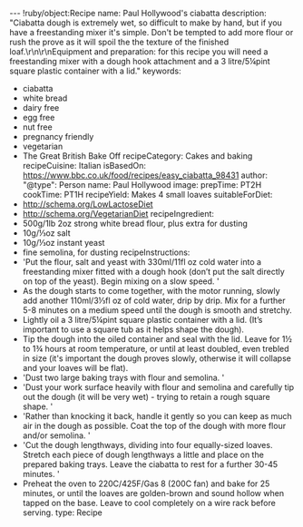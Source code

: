 --- !ruby/object:Recipe
name: Paul Hollywood's ciabatta
description: "Ciabatta dough is extremely wet, so difficult to make by hand, but if
  you have a freestanding mixer it's simple. Don't be tempted to add more flour or
  rush the prove as it will spoil the the texture of the finished loaf.\r\n\r\nEquipment
  and preparation: for this recipe you will need a freestanding mixer with a dough
  hook attachment and a 3 litre/5¼pint square plastic container with a lid."
keywords:
- ciabatta
- white bread
- dairy free
- egg free
- nut free
- pregnancy friendly
- vegetarian
- The Great British Bake Off
recipeCategory: Cakes and baking
recipeCuisine: Italian
isBasedOn: https://www.bbc.co.uk/food/recipes/easy_ciabatta_98431
author:
  "@type": Person
  name: Paul Hollywood
image: 
prepTime: PT2H
cookTime: PT1H
recipeYield: Makes 4 small loaves
suitableForDiet:
- http://schema.org/LowLactoseDiet
- http://schema.org/VegetarianDiet
recipeIngredient:
- 500g/1lb 2oz strong white bread flour, plus extra for dusting
- 10g/⅓oz salt
- 10g/⅓oz instant yeast
- fine semolina, for dusting
recipeInstructions:
- 'Put the flour, salt and yeast with 330ml/11fl oz cold water into a freestanding
  mixer fitted with a dough hook (don’t put the salt directly on top of the yeast).
  Begin mixing on a slow speed. '
- As the dough starts to come together, with the motor running, slowly add another
  110ml/3⅓fl oz of cold water, drip by drip. Mix for a further 5-8 minutes on a medium
  speed until the dough is smooth and stretchy.
- Lightly oil a 3 litre/5¼pint square plastic container with a lid. (It’s important
  to use a square tub as it helps shape the dough).
- Tip the dough into the oiled container and seal with the lid. Leave for 1½ to 1¾
  hours at room temperature, or until at least doubled, even trebled in size (it's
  important the dough proves slowly, otherwise it will collapse and your loaves will
  be flat).
- 'Dust two large baking trays with flour and semolina. '
- 'Dust your work surface heavily with flour and semolina and carefully tip out the
  dough (it will be very wet) - trying to retain a rough square shape. '
- 'Rather than knocking it back, handle it gently so you can keep as much air in the
  dough as possible. Coat the top of the dough with more flour and/or semolina. '
- 'Cut the dough lengthways, dividing into four equally-sized loaves. Stretch each
  piece of dough lengthways a little and place on the prepared baking trays. Leave
  the ciabatta to rest for a further 30-45 minutes.  '
- Preheat the oven to 220C/425F/Gas 8 (200C fan) and bake for 25 minutes, or until
  the loaves are golden-brown and sound hollow when tapped on the base. Leave to cool
  completely on a wire rack before serving.
type: Recipe
